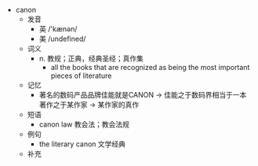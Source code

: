 - canon
  - 发音
    - 英 /'kænən/
    - 美 /undefined/
  - 词义
    - n. 教规；正典，经典圣经；真作集
      - all the books that are recognized as being the most important pieces of literature
  - 记忆
    - 著名的数码产品品牌佳能就是CANON → 佳能之于数码界相当于一本著作之于某作家 → 某作家的真作
  - 短语
    - canon law 教会法；教会法规
  - 例句
    - the literary canon 文学经典
  - 补充